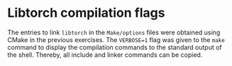 # Libtorch compilation flags
The entries to link `libtorch` in the `Make/options` files were obtained using CMake in the previous exercises. The `VERBOSE=1` flag was given to the `make` command to display the compilation commands to the standard output of the shell. Thereby, all include and linker commands can be copied.